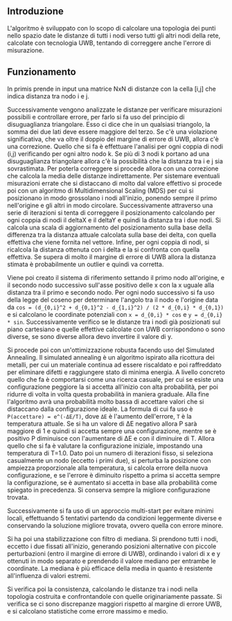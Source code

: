 ## Introduzione
L'algoritmo è sviluppato con lo scopo di calcolare una topologia dei punti nello spazio date le distanze di tutti i nodi verso tutti gli altri nodi della rete, calcolate con tecnologia UWB, tentando di correggere anche l'errore di misurazione.

## Funzionamento
In primis prende in input una matrice NxN di distanze con la cella [i,j] che indica distanza tra nodo i e j.

Successivamente vengono analizzate le distanze per verificare misurazioni possibili e controllare errore, per farlo si fa uso del principio di disuguaglianza triangolare. Esso ci dice che in un qualsiasi triangolo, la somma dei due lati deve essere maggiore del terzo. Se c'è una violazione significativa, che va oltre il doppio del margine di errore di UWB, allora c'è una correzione. Quello che si fa è effettuare l'analisi per ogni coppia di nodi (i,j) verificando per ogni altro nodo k. Se più di 3 nodi k portano ad una disuguaglianza triangolare allora c'è la possibilità che la distanza tra i e j sia sovrastimata. Per poterla correggere si procede allora con una correzione che calcola la media delle distanze indirettamente.
Per sistemare eventuali misurazioni errate che si distaccano di molto dal valore effettivo si procede poi con un algoritmo di Multidimensional Scaling (MDS) per cui si posizionano in modo grossolano i nodi all'inizio, ponendo sempre il primo nell'origine e gli altri in modo circolare. Successivamente attraverso una serie di iterazioni si tenta di correggere il posizionamento calcolando per ogni coppia di nodi il deltaX e il deltaY e quindi la distanza tra i due nodi. Si calcola una scala di aggiornamento del posizionamento sulla base della differenza tra la distanza attuale calcolata sulla base dei delta, con quella effettiva che viene fornita nel vettore.
Infine, per ogni coppia di nodi, si ricalcola la distanza ottenuta con i delta e la si confronta con quella effettiva. Se supera di molto il margine di errore di UWB allora la distanza stimata è probabilmente un outlier e quindi va corretta.

Viene poi creato il sistema di riferimento settando il primo nodo all'origine, e il secondo nodo successivo sull'asse positivo delle x con la x uguale alla distanza tra il primo e secondo nodo.
Per ogni nodo successivo si fa uso della legge del coseno per determinare l'angolo tra il nodo e l'origine data da `cos = (d_{0,i}^2 + d_{0,1}^2 - d_{1,i}^2) / (2 * d_{0,i} * d_{0,1})` e si calcolano le coordinate potenziali con `x = d_{0,i} * cos` e `y = d_{0,i} * sin`. Successivamente verifico se le distanze tra i nodi già posizionati sul piano cartesiano e quelle effettive calcolate con UWB corrispondono o sono diverse, se sono diverse allora devo invertire il valore di y.

Si procede poi con un'ottimizzazione robusta facendo uso del Simulated Annealing. 
Il simulated annealing è un algoritmo ispirato alla ricottura dei metalli, per cui un materiale continua ad essere riscaldato e poi raffreddato per eliminare difetti e raggiungere stato di minima energia. A livello concreto quello che fa è comportarsi come una ricerca casuale, per cui se esiste una configurazione peggiore la si accetta all'inizio con alta probabilità, per poi ridurre di volta in volta questa probabilità in maniera graduale. Alla fine l'algoritmo avrà una probabilità molto bassa di accettare valori che si distaccano dalla configurazione ideale.
La formula di cui fa uso è `P(accettare) = e^(-ΔE/T)`, dove `ΔE` è l'aumento dell'errore, `T` è la temperatura attuale. Se si ha un valore di ΔE negativo allora P sarà maggiore di 1 e quindi si accetta sempre una configurazione, mentre se è positivo P diminuisce con l'aumentare di ΔE e con il diminuire di T.
Allora quello che si fa è valutare la configurazione iniziale, impostando una temperatura di T=1.0. Dato poi un numero di iterazioni fisso, si seleziona casualmente un nodo (eccetto i primi due), si perturba la posizione con ampiezza proporzionale alla temperatura, si calcola errore della nuova configurazione, e se l'errore è diminuito rispetto a prima si accetta sempre la configurazione, se è aumentato si accetta in base alla probabilità come spiegato in precedenza. Si conserva sempre la migliore configurazione trovata.

Successivamente si fa uso di un approccio multi-start per evitare minimi locali, effettuando 5 tentativi partendo da condizioni leggermente diverse e conservando la soluzione migliore trovata, ovvero quella con errore minore.

Si ha poi una stabilizzazione con filtro di mediana. Si prendono tutti i nodi, eccetto i due fissati all'inizio, generando posizioni alternative con piccole perturbazioni (entro il margine di errore di UWB), ordinando i valori di x e y ottenuti in modo separato e prendendo il valore mediano per entrambe le coordinate. La mediana è più efficace della media in quanto è resistente all'influenza di valori estremi.

Si verifica poi la consistenza, calcolando le distanze tra i nodi nella topologia costruita e confrontandole con quelle originariamente passate. Si verifica se ci sono discrepanze maggiori rispetto al margine di errore UWB, e si calcolano statistiche come errore massimo e medio.




